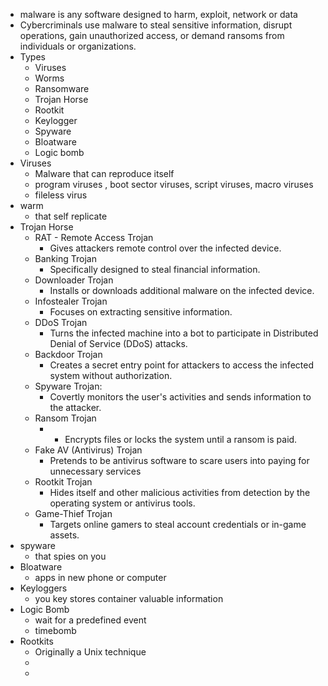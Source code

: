 - malware is any software designed to harm, exploit, network or data
- Cybercriminals use malware to steal sensitive information, disrupt operations, gain unauthorized access, or demand ransoms from individuals or organizations.
- Types
	- Viruses
	- Worms
	- Ransomware
	- Trojan Horse
	- Rootkit
	- Keylogger
	- Spyware
	- Bloatware
	- Logic bomb
- Viruses
	- Malware that can reproduce itself
	- program viruses , boot sector viruses, script viruses, macro viruses
	- fileless virus
- warm
	- that self replicate
- Trojan Horse
	- RAT - Remote Access Trojan
		- Gives attackers remote control over the infected device.
	- Banking Trojan
		- Specifically designed to steal financial information.
	- Downloader Trojan
		- Installs or downloads additional malware on the infected device.
	- Infostealer Trojan
		- Focuses on extracting sensitive information.
	- DDoS Trojan
		- Turns the infected machine into a bot to participate in Distributed Denial of Service (DDoS) attacks.
	- Backdoor Trojan
		- Creates a secret entry point for attackers to access the infected system without authorization.
	- Spyware Trojan:
		- Covertly monitors the user's activities and sends information to the attacker.
	- Ransom Trojan
		- - Encrypts files or locks the system until a ransom is paid.
	- Fake AV (Antivirus) Trojan
		- Pretends to be antivirus software to scare users into paying for unnecessary services
	- Rootkit Trojan
		- Hides itself and other malicious activities from detection by the operating system or antivirus tools.
	- Game-Thief Trojan
		- Targets online gamers to steal account credentials or in-game assets.
- spyware
	- that spies on you
- Bloatware
	- apps in new phone or computer
- Keyloggers
	- you key stores container valuable information
- Logic Bomb
	- wait for  a predefined event
	- timebomb
- Rootkits
	- Originally a Unix technique
	- 
	- 